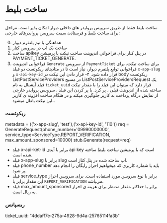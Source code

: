  # ساخت بلیط
---
ساخت بلیط فقط از طریق سرویس پروایدر های داخلی دیوار امکان پذیر است. مراحل برای ساخت بلیط و فرستادن سمت سرویس پروایدر‌های خارجی:

0. هماهنگی با تیم پلتفرم دیوار
1. ساخت یک اپ در سرویس کنار 
2. ساخت apikey در پنل کنار برای فراخوانی اندپوینت ساخت تیکت با پرمیشن PAYMENT_TICKET_GENERATE.
3. فراخوانی اندپوینت `Generate` از سرویس `PaymentTicket` برای ساخت تیکت. برای فراخوانی توابع پلتفرم دیوار، نیاز است تا در متادیتای ریکوئست دو فیلد `x-app-slug` و `x-api-key-id` قرار داده شود.
۴- قرار دادن این تیکت در body ریکوئست ListPostServiceProviders
در مسیج ListPostServiceProvidersRequest یک فیلد آپشنال به نام `ticket_uuid` قرار دارد که میتوان این فیلد را با مقدار تیکت ساخته شده از اندپوینت قبلی ، پر کرد. با پر کردن این فیلد ، سرویس پروایدر خارجی از نمایش درگاه پرداخت به کاربر جلوگیری میکند و در هنگام ساخت افزونه ی کاربر ،‌این تیکت باطل میشود.

### ریکوئست

metadata = (('x-app-slug', 'test'),('x-api-key-id', '110'))
req = GenerateRequest(phone_number='09990000000', service_type=ServiceType.REPORT_VERIFICATION, max_amount_sponsored=10000)
stub.Generate(request=req)

- فیلد x-api-ket-id برابر با آیدی api key است که با پرمیشن ساخت بلیط ساخته شده است.
- فیلد x-app-slug برابر با slug اپ ساخته شده در پنل کناز است.
- فیلد phone_number باید با شماره کاربری که میخواهیم احراز رایگان را انجام دهد پر شود. 
- فیلد service_type برابر با نوع سرویس مورد استفاده است. برای سرویس احراز این مقدار برابر با `REPORT_VERIFICATION` می‌باشد.
- فیلد max_amount_sponsored برابر با حداکثر مقدار مدنظر برای هزینه ی احراز به ریال است. 

### ریسپانس

ticket_uuid: "4ddaff7e-275a-4928-9d4a-25765114fa3b"
